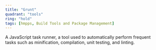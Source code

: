 ```yaml
---
title: "Grunt"
quadrant: "tools"
ring: "hold"
tags: [hmpps, Build Tools and Package Management]
---
```


A JavaScript task runner, a tool used to automatically perform frequent tasks such as minification, compilation, unit testing, and linting.
